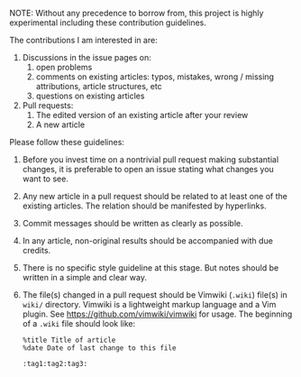 NOTE: Without any precedence to borrow from, this project is highly experimental including these contribution guidelines.

The contributions I am interested in are:

1.  Discussions in the issue pages on:
    1.  open problems
    2.  comments on existing articles: typos, mistakes, wrong / missing attributions, article structures, etc
    3.  questions on existing articles
2.  Pull requests:
    1.  The edited version of an existing article after your review
    2.  A new article

Please follow these guidelines:

1.  Before you invest time on a nontrivial pull request making substantial changes, it is preferable to open an issue stating what changes you want to see.
2.  Any new article in a pull request should be related to at least one of the existing articles. The relation should be manifested by hyperlinks.
3.  Commit messages should be written as clearly as possible.
4.  In any article, non-original results should be accompanied with due credits.
5.  There is no specific style guideline at this stage. But notes should be written in a simple and clear way.
6.  The file(s) changed in a pull request should be Vimwiki (`.wiki`) file(s) in `wiki/` directory. Vimwiki is a lightweight markup language and a Vim plugin. See <https://github.com/vimwiki/vimwiki> for usage. The beginning of a `.wiki` file should look like:
        
        %title Title of article
        %date Date of last change to this file

        :tag1:tag2:tag3:
